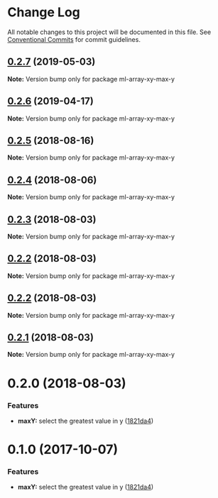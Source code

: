 # Change Log

All notable changes to this project will be documented in this file.
See [Conventional Commits](https://conventionalcommits.org) for commit guidelines.

## [0.2.7](https://github.com/mljs/array-xy/compare/ml-array-xy-max-y@0.2.6...ml-array-xy-max-y@0.2.7) (2019-05-03)

**Note:** Version bump only for package ml-array-xy-max-y





## [0.2.6](https://github.com/mljs/array-xy/compare/ml-array-xy-max-y@0.2.5...ml-array-xy-max-y@0.2.6) (2019-04-17)

**Note:** Version bump only for package ml-array-xy-max-y





<a name="0.2.5"></a>
## [0.2.5](https://github.com/mljs/array-xy/compare/ml-array-xy-max-y@0.2.4...ml-array-xy-max-y@0.2.5) (2018-08-16)




**Note:** Version bump only for package ml-array-xy-max-y

<a name="0.2.4"></a>
## [0.2.4](https://github.com/mljs/array-xy/compare/ml-array-xy-max-y@0.2.3...ml-array-xy-max-y@0.2.4) (2018-08-06)




**Note:** Version bump only for package ml-array-xy-max-y

<a name="0.2.3"></a>
## [0.2.3](https://github.com/mljs/array-xy/compare/ml-array-xy-max-y@0.2.2...ml-array-xy-max-y@0.2.3) (2018-08-03)




**Note:** Version bump only for package ml-array-xy-max-y

<a name="0.2.2"></a>
## [0.2.2](https://github.com/mljs/array-xy/compare/ml-array-xy-max-y@0.2.2...ml-array-xy-max-y@0.2.2) (2018-08-03)




**Note:** Version bump only for package ml-array-xy-max-y

<a name="0.2.2"></a>
## [0.2.2](https://github.com/mljs/array-xy/compare/ml-array-xy-max-y@0.2.1...ml-array-xy-max-y@0.2.2) (2018-08-03)




**Note:** Version bump only for package ml-array-xy-max-y

<a name="0.2.1"></a>
## [0.2.1](https://github.com/mljs/array-xy/compare/ml-array-xy-max-y@0.2.0...ml-array-xy-max-y@0.2.1) (2018-08-03)

**Note:** Version bump only for package ml-array-xy-max-y





<a name="0.2.0"></a>
# 0.2.0 (2018-08-03)


### Features

* **maxY:** select the greatest value in y ([1821da4](https://github.com/mljs/array-xy/commit/1821da4))





<a name="0.1.0"></a>
# 0.1.0 (2017-10-07)


### Features

* **maxY:** select the greatest value in y ([1821da4](https://github.com/mljs/array-xy/commit/1821da4))
